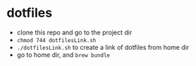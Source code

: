 # dotfiles
- clone this repo and go to the project dir
- `chmod 744 dotfilesLink.sh`
- `./dotfilesLink.sh` to create a link of dotfiles from home dir
- go to home dir, and `brew bundle`
